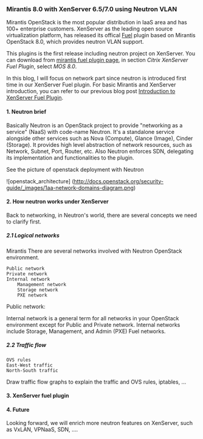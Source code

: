 ### Mirantis 8.0 with XenServer 6.5/7.0 using Neutron VLAN

Mirantis OpenStack is the most popular distribution in IaaS area and
has 100+ enterprise customers.
XenServer as the leading open source virtualization platform, has released
its offical [Fuel](https://wiki.openstack.org/wiki/Fuel) plugin based on Mirantis
OpenStack 8.0, which provides neutron VLAN support. 

This plugins is the first release including neutron project on XenServer.
You can download from [mirantis fuel plugin page](https://www.mirantis.com/validated-solution-integrations/fuel-plugins/),
in section *Citrix XenServer Fuel Plugin*, select *MOS 8.0*.

In this blog, I will focus on network part since neutron is introduced first time in
our XenServer Fuel plugin. For basic Mirantis and XenServer introduction,
you can refer to our previous blog post
[Introduction to XenServer Fuel Plugin](https://github.com/citrix-openstack/blogentries/blob/master/Introduction_To_XenServer_Fuel_Plugin.md).

#### 1. Neutron brief

Basically Neutron is an OpenStack project to provide "networking as a service" (NaaS)
with code-name Neutron. It's a standalone service alongside other services such as Nova (Compute), 
Glance (Image), Cinder (Storage). It provides high level abstraction of network resources,
such as Network, Subnet, Port, Router, etc. Also Neutron enforces SDN, delegating its implementation
and functionalities to the plugin.

See the picture of openstack deployment with Neutron

![openstack_architecture]
(http://docs.openstack.org/security-guide/_images/1aa-network-domains-diagram.png)

#### 2. How neutron works under XenServer

Back to networking, in Neutron's world, there are several concepts we need to clarify first.

##### 2.1 Logical networks

Mirantis There are several networks involved with Neutron OpenStack environment.

    Public network
    Private network
    Internal network
        Management network
        Storage network
        PXE network

Public network: 

Internal network is a general term for all networks in your OpenStack environment except for Public and Private network. Internal networks include Storage, Management, and Admin (PXE) Fuel networks.



##### 2.2 Traffic flow

    OVS rules
    East-West traffic
    North-South traffic

Draw traffic flow graphs to explain the traffic and OVS rules, iptables, ...

#### 3. XenServer fuel plugin

#### 4. Future

Looking forward, we will enrich more neutron features on XenServer, such as VxLAN, VPNaaS, 
SDN, ....
